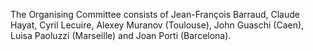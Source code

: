 The Organising Committee consists of Jean-François Barraud, Claude Hayat, Cyril Lecuire, Alexey Muranov (Toulouse), John Guaschi (Caen), Luisa Paoluzzi (Marseille) and Joan Porti (Barcelona). 
